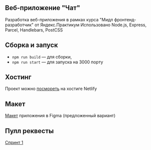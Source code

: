 ## Веб-приложение "Чат"
Разработка веб-приложения в рамках курса "Мидл фронтенд-разработчик" от Яндекс.Практикум
Использовано Node.js, Express, Parcel, Handlebars, PostCSS

## Сборка и запуск
- `npm run build` — для сборки,
- `npm run start` — для запуска на 3000 порту

## Хостинг
Проект можно [посмореть](https://thunderous-macaron-9c790f.netlify.app) на хостиге Netlify
  
## Макет
[Макет](https://www.figma.com/file/24EUnEHGEDNLdOcxg7ULwV) приложения в Figma (предложенный вариант)

## Пулл реквесты
[Спринт 1](https://github.com/rgwhite/middle.messenger.praktikum.yandex/pull/1)
